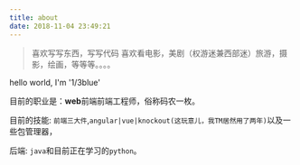 ```yaml
---
title: about
date: 2018-11-04 23:49:21
---
```


> 喜欢写写东西，写写代码
> 喜欢看电影，美剧（权游迷兼西部迷）旅游，摄影，绘画，等等等。。。。

hello world, I'm '1/3blue'<br>

目前的职业是：**web**前端前端工程师，俗称码农一枚。<br>

目前的技能:  `前端三大件`,`angular|vue|knockout(这玩意儿，我TM居然用了两年)`以及一些包管理器，<br>

后端:  `java`和目前正在学习的`python`。